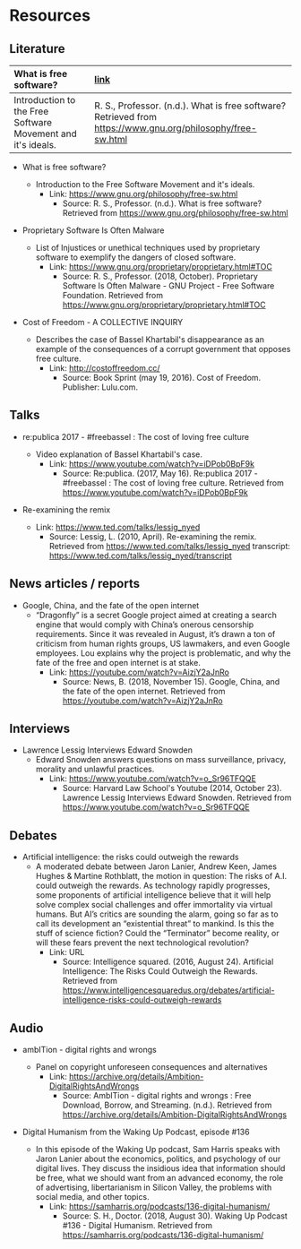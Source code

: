 # Resources

<!--
* NAME
	* DESCRIPTION
		* Link:	URL
			* Source: APA

| NAME 			  | [link]()      |
|:----------------|:--------------|
|  DESCRIPTION    |  Source: APA  |

-->

## Literature


| What is free software? 			  | [link](https://www.gnu.org/philosophy/free-sw.html)      |
|:----------------|:--------------|
|  Introduction to the Free Software Movement and it's ideals.    |  R. S., Professor. (n.d.). What is free software? Retrieved from https://www.gnu.org/philosophy/free-sw.html  |


* What is free software?
	* Introduction to the Free Software Movement and it's ideals.
		* Link:	https://www.gnu.org/philosophy/free-sw.html
			* Source: R. S., Professor. (n.d.). What is free software? Retrieved from https://www.gnu.org/philosophy/free-sw.html

* Proprietary Software Is Often Malware
	* List of Injustices or unethical techniques used by proprietary software to exemplify the dangers of closed software.
		* Link:	https://www.gnu.org/proprietary/proprietary.html#TOC
			* Source: R. S., Professor. (2018, October). Proprietary Software Is Often Malware - GNU Project - Free Software Foundation. Retrieved from https://www.gnu.org/proprietary/proprietary.html#TOC


* Cost of Freedom - A COLLECTIVE INQUIRY
	* Describes the case of Bassel Khartabil's disappearance as an example of the consequences of a corrupt government that opposes free culture.
		* Link:	http://costoffreedom.cc/
			* Source: Book Sprint (may 19, 2016). Cost of Freedom. Publisher: Lulu.com.



## Talks

* re:publica 2017 - #freebassel : The cost of loving free culture
	* Video explanation of Bassel Khartabil's case.
		* Link:	https://www.youtube.com/watch?v=iDPob0BpF9k
			* Source: Re:publica. (2017, May 16). Re:publica 2017 - #freebassel : The cost of loving free culture. Retrieved from https://www.youtube.com/watch?v=iDPob0BpF9k


* Re-examining the remix
	* Link:	https://www.ted.com/talks/lessig_nyed
		* Source: Lessig, L. (2010, April). Re-examining the remix. Retrieved from https://www.ted.com/talks/lessig_nyed
				  transcript: https://www.ted.com/talks/lessig_nyed/transcript

				  
## News articles / reports

* Google, China, and the fate of the open internet
	* “Dragonfly” is a secret Google project aimed at creating a search engine that would comply with China’s onerous censorship requirements. Since it was revealed in August, it’s drawn a ton of criticism from human rights groups, US lawmakers, and even Google employees. Lou explains why the project is problematic, and why the fate of the free and open internet is at stake.
		* Link:	https://youtube.com/watch?v=AizjY2aJnRo
			* Source: News, B. (2018, November 15). Google, China, and the fate of the open internet. Retrieved from https://youtube.com/watch?v=AizjY2aJnRo


## Interviews

* Lawrence Lessig Interviews Edward Snowden
	* Edward Snowden answers questions on mass surveillance, privacy, morality and unlawful practices.
		* Link:	https://www.youtube.com/watch?v=o_Sr96TFQQE
			* Source: Harvard Law School's Youtube (2014, October 23). Lawrence Lessig Interviews Edward Snowden. Retrieved from https://www.youtube.com/watch?v=o_Sr96TFQQE
			
## Debates

* Artificial intelligence: the risks could outweigh the rewards
	* A moderated debate between Jaron Lanier, Andrew Keen, James Hughes & Martine Rothblatt, the motion in question: The risks of A.I. could outweigh the rewards. As technology rapidly progresses, some proponents of artificial intelligence believe that it will help solve complex social challenges and offer immortality via virtual humans. But AI’s critics are sounding the alarm, going so far as to call its development an “existential threat” to mankind. Is this the stuff of science fiction? Could the “Terminator” become reality, or will these fears prevent the next technological revolution?
		* Link:	URL
			* Source: Intelligence squared. (2016, August 24). Artificial Intelligence: The Risks Could Outweigh the Rewards. Retrieved from https://www.intelligencesquaredus.org/debates/artificial-intelligence-risks-could-outweigh-rewards
			
## Audio



* ambITion - digital rights and wrongs
	* Panel on copyright unforeseen consequences and alternatives
		* Link:	https://archive.org/details/Ambition-DigitalRightsAndWrongs
			* Source: AmbITion - digital rights and wrongs : Free Download, Borrow, and Streaming. (n.d.). Retrieved from https://archive.org/details/Ambition-DigitalRightsAndWrongs
			


* Digital Humanism from the Waking Up Podcast, episode #136
	* In this episode of the Waking Up podcast, Sam Harris speaks with Jaron Lanier about the economics, politics, and psychology of our digital lives. They discuss the insidious idea that information should be free, what we should want from an advanced economy, the role of advertising, libertarianism in Silicon Valley, the problems with social media, and other topics.
		* Link:	https://samharris.org/podcasts/136-digital-humanism/
			* Source: S. H., Doctor. (2018, August 30). Waking Up Podcast #136 - Digital Humanism. Retrieved from https://samharris.org/podcasts/136-digital-humanism/
			
			



